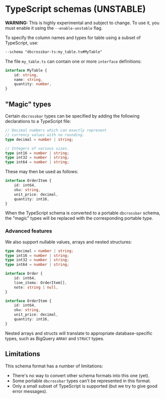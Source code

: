 # TypeScript schemas (UNSTABLE)

**WARNING:** This is highly experimental and subject to change. To use it, you must enable it using the `--enable-unstable` flag.

To specify the column names and types for table using a subset of TypeScript, use:

```txt
--schema "dbcrossbar-ts:my_table.ts#MyTable"
```

The file `my_table.ts` can contain one or more `interface` definitions:

```ts
interface MyTable {
    id: string,
    name: string,
    quantity: number,
}
```

## "Magic" types

Certain `dbcrossbar` types can be specified by adding the following declarations to a TypeScript file:

```ts
// Decimal numbers which can exactly represent
// currency values with no rounding.
type decimal = number | string;

// Integers of various sizes.
type int16 = number | string;
type int32 = number | string;
type int64 = number | string;
```

These may then be used as follows:

```ts
interface OrderItem {
    id: int64,
    sku: string,
    unit_price: decimal,
    quantity: int16,
}
```

When the TypeScript schema is converted to a portable `dbcrossbar` schema, the "magic" types will be replaced with the corresponding portable type.

### Advanced features

We also support nullable values, arrays and nested structures:

```ts
type decimal = number | string;
type int16 = number | string;
type int32 = number | string;
type int64 = number | string;

interface Order {
    id: int64,
    line_items: OrderItem[],
    note: string | null,
}

interface OrderItem {
    id: int64,
    sku: string,
    unit_price: decimal,
    quantity: int16,
}
```

Nested arrays and structs will translate to appropriate database-specific types, such as BigQuery `ARRAY` and `STRUCT` types.

## Limitations

This schema format has a number of limitations:

- There's no way to convert other schema formats into this one (yet).
- Some portable `dbcrossbar` types can't be represented in this format.
- Only a small subset of TypeScript is supported (but we try to give good error messages).
